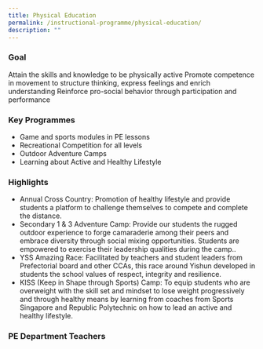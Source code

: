 ```yaml
---
title: Physical Education
permalink: /instructional-programme/physical-education/
description: ""
---
```

### Goal

Attain the skills and knowledge to be physically active
Promote competence in movement to structure thinking, express feelings and enrich understanding
Reinforce pro-social behavior through participation and performance

### Key Programmes

* Game and sports modules in PE lessons
* Recreational Competition for all levels
* Outdoor Adventure Camps
* Learning about Active and Healthy Lifestyle

### Highlights

* Annual Cross Country: Promotion of healthy lifestyle and provide students a platform to challenge themselves to compete and complete the distance.
* Secondary 1 & 3 Adventure Camp: Provide our students the rugged outdoor experience to forge camaraderie among their peers and embrace diversity through social mixing opportunities. Students are empowered to exercise their leadership qualities during the camp..
* YSS Amazing Race: Facilitated by teachers and student leaders from Prefectorial board and other CCAs, this race around Yishun developed in students the school values of respect, integrity and resilience.
* KISS (Keep in Shape through Sports) Camp: To equip students who are overweight with the skill set and mindset to lose weight progressively and through healthy means by learning from coaches from Sports Singapore and Republic Polytechnic on how to lead an active and healthy lifestyle.


### PE Department Teachers

